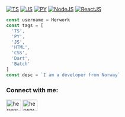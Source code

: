 [![TS](https://img.shields.io/static/v1?label=&message=TypeScript&color=blue&logo=typescript&logoColor=FFFFFF)](https://en.wikipedia.org/wiki/TypeScript)
[![JS](https://img.shields.io/static/v1?label=&message=JavaScript&color=yellow&logo=javascript&logoColor=FFFFFF)](https://developer.mozilla.org/en-US/docs/Web/JavaScript/About_JavaScript)
[![PY](https://img.shields.io/static/v1?label=&message=Python&color=blue&logo=python&logoColor=FFFFFF)](https://www.python.org/doc/essays/blurb/)
[![NodeJS](https://img.shields.io/static/v1?label=&message=NodeJS&color=lime&logo=node.js&logoColor=FFFFFF)](https://nodejs.org/en/about/)
[![ReactJS](https://img.shields.io/static/v1?label=&message=ReactJS&color=blue&logo=reacts&logoColor=FFFFFF)](https://reactjs.org)
```JavaScript
const username = Herwork
const tags = [
  'TS',
  'PY',
  'JS',
  'HTML',
  'CSS',
  'Dart',
  'Batch'
]
const desc = `I am a developer from Norway`

```
<h3 align="left">Connect with me:</h3>
<p align="left">
<a href="https://twitter.com/herwork_dev" target="blank"><img align="center" src="https://raw.githubusercontent.com/rahuldkjain/github-profile-readme-generator/master/src/images/icons/Social/twitter.svg" alt="herwork06" height="30" width="40" /></a>
<a href="https://www.youtube.com/c/herwork06" target="blank"><img align="center" src="https://raw.githubusercontent.com/rahuldkjain/github-profile-readme-generator/master/src/images/icons/Social/youtube.svg" alt="herwork06" height="30" width="40" /></a>
</p>

